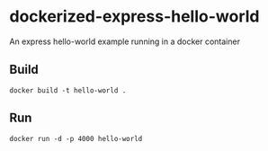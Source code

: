 # dockerized-express-hello-world
An express hello-world example running in a docker container


## Build

`docker build -t hello-world .`


## Run

`docker run -d -p 4000 hello-world`
